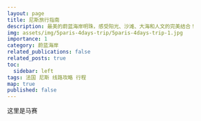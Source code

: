 ```yaml
---
layout: page
title: 尼斯旅行指南
description: 最美的蔚蓝海岸明珠，感受阳光、沙滩、大海和人文的完美结合！
img: assets/img/5paris-4days-trip/5paris-4days-trip-1.jpg
importance: 1
category: 蔚蓝海岸
related_publications: false
related_posts: true
toc:
  sidebar: left
tags: 法国 尼斯 线路攻略 行程
map: true
published: false
---
```


这里是马赛

